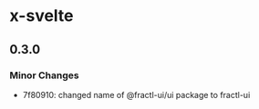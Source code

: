 # x-svelte

## 0.3.0

### Minor Changes

- 7f80910: changed name of @fractl-ui/ui package to fractl-ui
